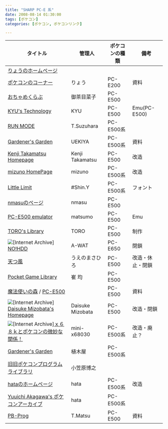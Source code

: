 ```yaml
---
title: "SHARP PC-E 系"
date: 2008-08-14 01:30:00
tags: [ポケコン]
categories: [ポケコン, ポケコンリンク]

---
```






| タイトル                                                                                                                                                                                                        | 管理人                                 | ポケコンの種類 | 備考                                                 |
| --------------------------------------------------------------------------------------------------------------------------------------------------------------------------------------------------------------------------------------- | -------------------------------------------------------- | -------------------------------------------------------- | ---------------------------------------------------------------- |
| [りょうのホームページ][1]  
[ポケコンのコーナー][2]                                                                   | りょう                                 | PC-E200                                                  | 資料                                                 |
| [おちゃめくらぶ][3]                                                                                                                                                                           | 御茶目菜子                 | PC-E500                                                  |                                                                  |
| [KYU's Technology][4]                                                                                                                                                                                                                   | KYU                                                      | PC-E500                                                  | Emu(PC-E500)                                                     |
| [RUN MODE][5]                                                                                                                                                                                                                           | T.Suzuhara                                               | PC-E500系                                          |                                                                  |
| [Gardener's Garden][6]                                                                                                                                                                                                                  | UEKIYA                                                   | PC-E500系                                          | 資料                                                 |
| [Kenji Takamatsu Homepage][7]                                                                                                                                                                                                           | Kenji Takamatsu                                          | PC-E500                                                  | 改造                                                 |
| [mizuno HomePage][8]                                                                                                                                                                                                                    | mizuno                                                   | PC-E500系                                          | 改造                                                 |
| [Little Limit][9]                                                                                                                                                                                                                       | #Shin.Y                                                  | PC-E500系                                          | フォント                                 |
| [nmasuのページ][10]                                                                                                                                                                                             | nmasu                                                    | PC-E500                                                  |                                                                  |
| [PC-E500 emulator][11]<!-- http://members.tripod.com/~matsumo/e500j/ -->                                                                                                                                                                | matsumo                                                  | PC-E500                                                  | Emu                                                              |
| [TORO's Library][12]                                                                                                                                                                                                                    | TORO                                                     | PC-E500                                                  | 制作                                                 |
| ![[Internet Archive]][13][NO!HDD][14]                                                                                                                                                                                                   | A-WAT                                                    | PC-E650                                                  | 閉鎖                                                 |
| [天つ風][15]                                                                                                                                                                                                          | うえのまさひろ | PC-E500                                                  | 改造・休止・閉鎖 |
| [Pocket Game Library][16]<!-- <img src="//image/arc.gif" alt="[Internet Archive]" /> <a href="http://web.archive.org/web/*/www.ii-park.net/~choikyun/">ポケコンライブラリ</a> --> | 崔 均                                        | PC-E500                                                  |                                                                  |
| [魔法使いの森][17] / [PC-E500][18]                                                                                                                                                                  |                                                          | PC-E500                                                  | 資料                                                 |
| ![[Internet Archive]][13][Daisuke Mizobata's Homepage][19]                                                                                                                                                                              | Daisuke Mizobata                                         | PC-E500                                                  | 改造・閉鎖                         |
| ![[Internet Archive]][13][ｘ６８ｋとポケコンの微妙な関係！][20]                                                                         | mini-x68030                                              | PC-E500系                                          | 改造・廃止？                 |
| [Gardener's Garden][6]                                                                                                                                                                                                                  | 植木屋                                 | PC-E500系                                          |                                                                  |
| [旧旧ポケコンプログラムライブラリ][21]                                                                                                  | 小笠原博之                 |                                                          |                                                                  |
| [hataのホームページ][22]                                                                                                                                                                      | hata                                                     | PC-E500系                                          | 改造                                                 |
| [Yuuichi Akagawa's ポケコンアーカイブ][23]                                                                                                                                        | hata                                                     | PC-E500系                                          |                                                                  |
| [PB-Prog][24]                                                                                                                                                                                                                           | T.Matsu                                                  | PC-E500                                                  | 資料                                                 |

 [1]: http://www.d8.dion.ne.jp/~ryo_k/
 [2]: http://www.d8.dion.ne.jp/~ryo_k/pc98/pokecom/pokecom.htm
 [3]: http://ww5.tiki.ne.jp/~ochame/
 [4]: http://www.platz.or.jp/~kyu/
 [5]: http://hp.vector.co.jp/authors/VA020909/
 [6]: http://www6.plala.or.jp/uekiya/
 [7]: http://kenji.ram.ne.jp/
 [8]: http://www.kt.rim.or.jp/~tmizuno/index-j.html
 [9]: http://www.geocities.co.jp/SiliconValley-Oakland/7410/
 [10]: http://www005.upp.so-net.ne.jp/nmasu/
 [11]: http://matsumo.tripod.com/e500j/
 [12]: http://homepage1.nifty.com/toro/
 [13]: /images/arc.gif
 [14]: http://web.archive.org/web/*/www.interq.or.jp/red/wat/
 [15]: http://earthgale.ram.ne.jp/
 [16]: http://pocketgame.web.fc2.com/
 [17]: http://www.wizforest.com/
 [18]: http://www.wizforest.com/OldGood/PC-E500/
 [19]: http://web.archive.org/web/*/homepage1.nifty.com/mizobata/
 [20]: http://web.archive.org/web/*/retropc.net/tamotsu/
 [21]: http://hp.vector.co.jp/authors/VA004474/zaurus/pocklib.html
 [22]: http://homepage2.nifty.com/hata-k/poc_page.htm
 [23]: http://www.st.rim.or.jp/~yakagawa/
 [24]: http://pb-prog.sakura.ne.jp/
